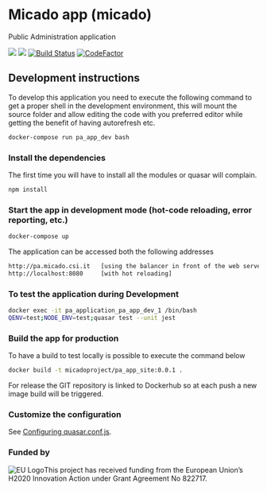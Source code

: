# Micado app (micado)

Public Administration application

![](https://img.shields.io/docker/pulls/micadoproject/pa_app_site) ![](https://david-dm.org/micado-eu/pa_application/status.svg?path=app) [![Build Status](https://travis-ci.org/micado-eu/pa_application.svg?branch=master)](https://travis-ci.org/micado-eu/pa_application) [![CodeFactor](https://www.codefactor.io/repository/github/micado-eu/pa_application/badge)](https://www.codefactor.io/repository/github/micado-eu/pa_application)


## Development instructions
To develop this application you need to execute the following command to get a proper shell in the development environment, this will mount the source folder and allow editing the code with you preferred editor while getting the benefit of having autorefresh etc.

```bash
docker-compose run pa_app_dev bash
```

### Install the dependencies
The first time you will have to install all the modules or quasar will complain.
```bash
npm install
```

### Start the app in development mode (hot-code reloading, error reporting, etc.)
```bash
docker-compose up
```
The application can be accessed both the following addresses
```bash
http://pa.micado.csi.it   [using the balancer in front of the web server as in production environment; the FQDN must be set in hosts file]
http://localhost:8080     [with hot reloading]
```

### To test the application during Development
```bash
docker exec -it pa_application_pa_app_dev_1 /bin/bash
QENV=test;NODE_ENV=test;quasar test --unit jest
```


### Build the app for production
To have a build to test locally is possible to execute the command below
```bash
docker build -t micadoproject/pa_app_site:0.0.1 .
```

For release the GIT repository is linked to Dockerhub so at each push a new image build will be triggered.


### Customize the configuration
See [Configuring quasar.conf.js](https://quasar.dev/quasar-cli/quasar-conf-js).

### Funded by

![EU Logo](https://github.com/micado-eu/MICADO/blob/master/img/Flag_of_Europe.svg_.png)This project has received funding from the European Union’s H2020 Innovation Action under Grant Agreement No 822717.
